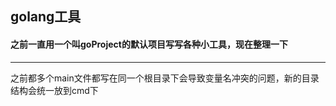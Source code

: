 ## golang工具
#### 之前一直用一个叫goProject的默认项目写写各种小工具，现在整理一下

---

之前都多个main文件都写在同一个根目录下会导致变量名冲突的问题，新的目录结构会统一放到cmd下
